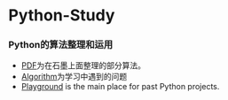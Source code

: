 # Python-Study
### Python的算法整理和运用

- [PDF](/PDF)为在石墨上面整理的部分算法。
- [Algorithm](/Algorithm)为学习中遇到的问题
- [Playground](/Playground) is the main place for past Python projects. 
